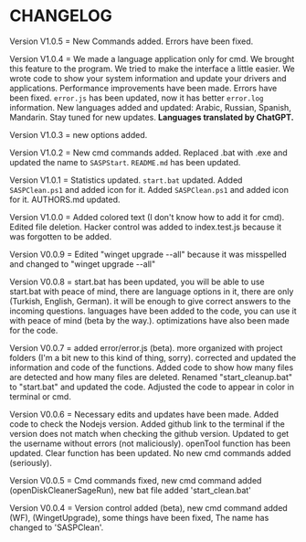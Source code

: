 # CHANGELOG
Version V1.0.5 = New Commands added. Errors have been fixed.

Version V1.0.4 = We made a language application only for cmd. We brought this feature to the program. We tried to make the interface a little easier. We wrote code to show your system information and update your drivers and applications. Performance improvements have been made. Errors have been fixed. `error.js` has been updated, now it has better `error.log` information. New languages added and updated: Arabic, Russian, Spanish, Mandarin. Stay tuned for new updates. **Languages translated by ChatGPT.**

Version V1.0.3 = new options added.

Version V1.0.2 = New cmd commands added. Replaced .bat with .exe and updated the name to `SASPStart`. `README.md` has been updated.

Version V1.0.1 = Statistics updated. `start.bat` updated. Added `SASPClean.ps1` and added icon for it. Added `SASPClean.ps1` and added icon for it. AUTHORS.md updated.

Version V1.0.0 = Added colored text (I don't know how to add it for cmd). Edited file deletion. Hacker control was added to index.test.js because it was forgotten to be added.

Version V0.0.9 = Edited "winget upgrade --all" because it was misspelled and changed to "winget upgrade --all"

Version V0.0.8 = start.bat has been updated, you will be able to use start.bat with peace of mind, there are language options in it, there are only (Turkish, English, German). it will be enough to give correct answers to the incoming questions. languages have been added to the code, you can use it with peace of mind (beta by the way.). optimizations have also been made for the code.

Version V0.0.7 = added error/error.js (beta). more organized with project folders (I'm a bit new to this kind of thing, sorry). corrected and updated the information and code of the functions. Added code to show how many files are detected and how many files are deleted. Renamed "start_cleanup.bat" to "start.bat" and updated the code. Adjusted the code to appear in color in terminal or cmd.

Version V0.0.6 = Necessary edits and updates have been made. Added code to check the Nodejs version. Added github link to the terminal if the version does not match when checking the github version. Updated to get the username without errors (not maliciously). openTool function has been updated. Clear function has been updated. No new cmd commands added (seriously).

Version V0.0.5 = Cmd commands fixed, new cmd command added (openDiskCleanerSageRun), new bat file added 'start_clean.bat'

Version V0.0.4 = Version control added (beta), new cmd command added (WF), (WingetUpgrade), some things have been fixed, The name has changed to 'SASPClean'.
